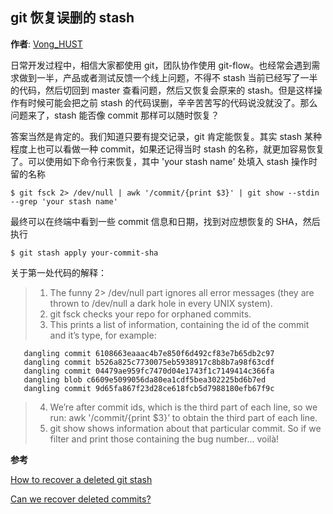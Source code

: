 git 恢复误删的 stash
--------
**作者**: [Vong_HUST](https://weibo.com/VongLo)

日常开发过程中，相信大家都使用 git，团队协作使用 git-flow。也经常会遇到需求做到一半，产品或者测试反馈一个线上问题，不得不 stash 当前已经写了一半的代码，然后切回到 master 查看问题，然后又恢复会原来的 stash。但是这样操作有时候可能会把之前 stash 的代码误删，辛辛苦苦写的代码说没就没了。那么问题来了，stash 能否像 commit 那样可以随时恢复？

答案当然是肯定的。我们知道只要有提交记录，git 肯定能恢复。其实 stash 某种程度上也可以看做一种 commit，如果还记得当时 stash 的名称，就更加容易恢复了。可以使用如下命令行来恢复，其中 'your stash name' 处填入 stash 操作时留的名称

```
$ git fsck 2> /dev/null | awk '/commit/{print $3}' | git show --stdin --grep 'your stash name'
```

最终可以在终端中看到一些 commit 信息和日期，找到对应想恢复的 SHA，然后执行

```
$ git stash apply your-commit-sha
```

关于第一处代码的解释：

> 1. The funny 2> /dev/null part ignores all error messages (they are thrown to /dev/null a dark hole in every UNIX system).
> 2. git fsck checks your repo for orphaned commits.
> 3. This prints a list of information, containing the id of the commit and it’s type, for example:

       dangling commit 6108663eaaac4b7e850f6d492cf83e7b65db2c97
       dangling commit b526a825c7730075eb5938917c8b8b7a98f63cdf
       dangling commit 04479ae959fc7470d04e1743f1c7149414c366fa
       dangling blob c6609e5099056da80ea1cdf5bea302225bd6b7ed
       dangling commit 9d65fa867f23d28ce618fcb5d7988180efb67f9c
    
> 4. We’re after commit ids, which is the third part of each line, so we run: awk '/commit/{print $3}’ to obtain the third part of each line.
> 5. git show shows information about that particular commit. So if we filter and print those containing the bug number… voilà!


**参考** 

[How to recover a deleted git stash](https://mobilejazz.com/blog/how-to-recover-a-deleted-git-stash/)

[Can we recover deleted commits? ](https://stackoverflow.com/a/34751863)



